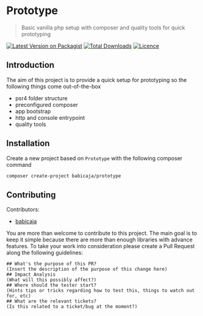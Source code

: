 # Prototype

> Basic vanilla php setup with composer and quality tools for quick prototyping

[![Latest Version on Packagist](https://img.shields.io/packagist/v/babicaja/prototype)](https://packagist.org/packages/babicaja/prototype)
[![Total Downloads](https://img.shields.io/packagist/dt/babicaja/prototype)](https://packagist.org/packages/babicaja/prototype)
[![Licence](https://img.shields.io/github/license/babicaja/prototype)](https://github.com/babicaja/prototype)

## Introduction

The aim of this project is to provide a quick setup for prototyping so the following things come out-of-the-box

- psr4 folder structure 
- preconfigured composer
- app bootstrap
- http and console entrypoint
- quality tools

## Installation

Create a new project based on `Prototype` with the following composer command
```bash
composer create-project babicaja/prototype
```
## Contributing

Contributors:

 - [babicaja](https://github.com/babicaja)

You are more than welcome to contribute to this project. The main goal is to keep it simple because there are more than enough libraries with advance features. To take your work into consideration please create a Pull Request along the following guidelines:

```
## What's the purpose of this PR?
(Insert the description of the purpose of this change here)
## Impact Analysis
(What will this possibly affect?)
## Where should the tester start?
(Hints tips or tricks regarding how to test this, things to watch out for, etc)
## What are the relevant tickets?
(Is this related to a ticket/bug at the moment?)
```
